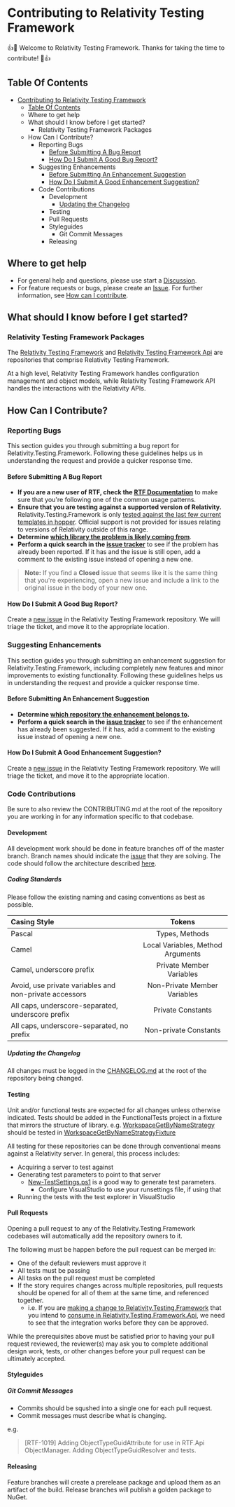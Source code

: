 # Contributing to Relativity Testing Framework

:+1::tada: Welcome to Relativity Testing Framework. Thanks for taking the time to contribute! :tada::+1:

## Table Of Contents

- [Contributing to Relativity Testing Framework](#contributing-to-relativity-testing-framework)
  - [Table Of Contents](#table-of-contents)
  - [<a name="where-to-get-help">Where to get help</a>](#where-to-get-help)
  - [<a name="what-should-i-know-before-i-get-started">What should I know before I get started?</a>](#what-should-i-know-before-i-get-started)
    - [<a name="relativity-testing-framework-packages">Relativity Testing Framework Packages</a>](#relativity-testing-framework-packages)
  - [<a name="how-can-i-contribute">How Can I Contribute?</a>](#how-can-i-contribute)
    - [<a name="reporting-bugs">Reporting Bugs</a>](#reporting-bugs)
      - [Before Submitting A Bug Report](#before-submitting-a-bug-report)
      - [How Do I Submit A Good Bug Report?](#how-do-i-submit-a-good-bug-report)
    - [<a name="suggesting-enhancements">Suggesting Enhancements</a>](#suggesting-enhancements)
      - [Before Submitting An Enhancement Suggestion](#before-submitting-an-enhancement-suggestion)
      - [How Do I Submit A Good Enhancement Suggestion?](#how-do-i-submit-a-good-enhancement-suggestion)
    - [<a name="code-contributions">Code Contributions</a>](#code-contributions)
      - [<a name="development">Development</a>](#development)
        - [Updating the Changelog](#updating-the-changelog)
      - [<a name="testing">Testing</a>](#testing)
      - [<a name="pull-requests">Pull Requests</a>](#pull-requests)
      - [<a name="styleguides">Styleguides</a>](#styleguides)
        - [<a name="git-commit-messages">Git Commit Messages</a>](#git-commit-messages)
      - [<a name="releasing">Releasing</a>](#releasing)

## <a name="where-to-get-help">Where to get help</a>

* For general help and questions, please use start a [Discussion](https://github.com/relativitydev/relativity.testing.framework/discussions).
* For feature requests or bugs, please create an [Issue](https://github.com/relativitydev/relativity.testing.framework/issues). For further information, see [How can I contribute](#how-can-i-contribute).

## <a name="what-should-i-know-before-i-get-started">What should I know before I get started?</a>

### <a name="relativity-testing-framework-packages">Relativity Testing Framework Packages</a>

The [Relativity Testing Framework](https://github.com/relativitydev/relativity.testing.framework) and [Relativity Testing Framework Api](https://github.com/relativitydev/relativity.testing.framework.api) are repositories that comprise Relativity Testing Framework.

At a high level, Relativity Testing Framework handles configuration management and object models, while Relativity Testing Framework API handles the interactions with the Relativity APIs.

## <a name="how-can-i-contribute">How Can I Contribute?</a>

### <a name="reporting-bugs">Reporting Bugs</a>

This section guides you through submitting a bug report for Relativity.Testing.Framework.
Following these guidelines helps us in understanding the request and provide a quicker response time.

#### Before Submitting A Bug Report

* **If you are a new user of RTF, check the [RTF Documentation](https://probable-happiness-2926a3e8.pages.github.io/index.html)** to make sure that you're following one of the common usage patterns.
* **Ensure that you are testing against a supported version of Relativity.** Relativity.Testing.Framework is only [tested against the last few current templates in hopper](https://github.com/relativitydev/relativity.testing.framework.api/blob/master/source/Relativity.Testing.Framework.Api/ApiComponent.cs). Official support is not provided for issues relating to versions of Relativity outside of this range.
* **Determine [which library the problem is likely coming from](#relativity-testing-framework-and-packages)**.
* **Perform a quick search in the [issue tracker](https://github.com/relativitydev/relativity.testing.framework/issues)** to see if the problem has already been reported. If it has and the issue is still open, add a comment to the existing issue instead of opening a new one.

> **Note:** If you find a **Closed** issue that seems like it is the same thing that you're experiencing, open a new issue and include a link to the original issue in the body of your new one.

#### How Do I Submit A Good Bug Report?

Create a [new issue](https://github.com/relativitydev/relativity.testing.framework/issues/new) in the Relativity Testing Framework repository.
We will triage the ticket, and move it to the appropriate location.

### <a name="suggesting-enhancements">Suggesting Enhancements</a>

This section guides you through submitting an enhancement suggestion for Relativity.Testing.Framework, including completely new features and minor improvements to existing functionality.
Following these guidelines helps us in understanding the request and provide a quicker response time.

#### Before Submitting An Enhancement Suggestion

* **Determine [which repository the enhancement belongs to](#relativity-testing-framework-and-packages).**
* **Perform a quick search in the [issue tracker](https://github.com/relativitydev/relativity.testing.framework/issues)** to see if the enhancement has already been suggested. If it has, add a comment to the existing issue instead of opening a new one.

#### How Do I Submit A Good Enhancement Suggestion?

Create a [new issue](https://github.com/relativitydev/relativity.testing.framework/issues/new) in the Relativity Testing Framework repository.
We will triage the ticket, and move it to the appropriate location.

### <a name="code-contributions">Code Contributions</a>

Be sure to also review the CONTRIBUTING.md at the root of the repository you are working in for any information specific to that codebase.

#### <a name="development">Development</a>

All development work should be done in feature branches off of the master branch.
Branch names should indicate the [issue](https://github.com/relativitydev/relativity.testing.framework/issues) that they are solving.
The code should follow the architecture described [here](https://github.com/relativitydev/relativity.testing.framework.api/blob/master/docs/dev/architecture.md).

##### Coding Standards

Please follow the existing naming and casing conventions as best as possible.

| Casing Style                                           | Tokens                            |
| :---                                                   |    :----:                         |
| Pascal                                                 | Types, Methods                    |
| Camel                                                  | Local Variables, Method Arguments |
| Camel, underscore prefix                               | Private Member Variables          |
| Avoid, use private variables and non-private accessors | Non-Private Member Variables      |
| All caps, underscore-separated, underscore prefix      | Private Constants                 |
| All caps, underscore-separated, no prefix              | Non-private Constants             |

##### Updating the Changelog

All changes must be logged in the [CHANGELOG.md](https://github.com/relativitydev/relativity.testing.framework/blob/master/CHANGELOG.md) at the root of the repository being changed.

#### <a name="testing">Testing</a>

Unit and/or functional tests are expected for all changes unless otherwise indicated.
Tests should be added in the FunctionalTests project in a fixture that mirrors the structure of library.
e.g. [WorkspaceGetByNameStrategy](https://github.com/relativitydev/relativity.testing.framework.api/blob/master/source/Relativity.Testing.Framework.Api/Strategies/Workspaces/WorkspaceGetByNameStrategy.cs) should be tested in [WorkspaceGetByNameStrategyFixture](https://github.com/relativitydev/relativity.testing.framework.api/blob/master/source/Relativity.Testing.Framework.Api.FunctionalTests/Strategies/Workspaces/WorkspaceGetByNameStrategyFixture.cs)

All testing for these repositories can be done through conventional means against a Relativity server.
In general, this process includes:

* Acquiring a server to test against
* Generating test parameters to point to that server
  * [New-TestSettings.ps1](https://github.com/relativitydev/relativity.testing.framework.api/blob/master/DevelopmentScripts/New-TestSettings.ps1) is a good way to generate test parameters.
    * Configure VisualStudio to use your runsettings file, if using that
* Running the tests with the test explorer in VisualStudio

#### <a name="pull-requests">Pull Requests</a>

Opening a pull request to any of the Relativity.Testing.Framework codebases will automatically add the repository owners to it.

The following must be happen before the pull request can be merged in:

* One of the default reviewers must approve it
* All tests must be passing
* All tasks on the pull request must be completed
* If the story requires changes across multiple repositories, pull requests should be opened for all of them at the same time, and referenced together.
  * i.e. If you are [making a change to Relativity.Testing.Framework](https://git.kcura.com/projects/TT/repos/relativity.testing.framework/pull-requests/391/overview) that you intend to [consume in Relativity.Testing.Framework.Api](https://git.kcura.com/projects/TT/repos/relativity.testing.framework.api/pull-requests/10/overview), we need to see that the integration works before they can be approved.

While the prerequisites above must be satisfied prior to having your pull request reviewed, the reviewer(s) may ask you to complete additional design work, tests, or other changes before your pull request can be ultimately accepted.

#### <a name="styleguides">Styleguides</a>

##### <a name="git-commit-messages">Git Commit Messages</a>

* Commits should be squshed into a single one for each pull request.
* Commit messages must describe what is changing.

e.g.

> [RTF-1019] Adding ObjectTypeGuidAttribute for use in RTF.Api ObjectManager. Adding ObjectTypeGuidResolver and tests.

#### <a name="releasing">Releasing</a>

Feature branches will create a prerelease package and upload them as an artifact of the build.
Release branches will publish a golden package to NuGet.

